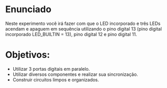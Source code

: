 # Enunciado
Neste experimento você irá fazer com que o LED incorporado e três LEDs acendam e apaguem em sequência utilizando o pino digital 13 (pino digital incorporado LED_BUILTIN = 13), pino digital 12 e pino digital 11. 

# Objetivos:
- Utilizar 3 portas digitais em paralelo.
- Utilizar diversos componentes e realizar sua sincronização.
- Construir circuitos limpos e organizados.
